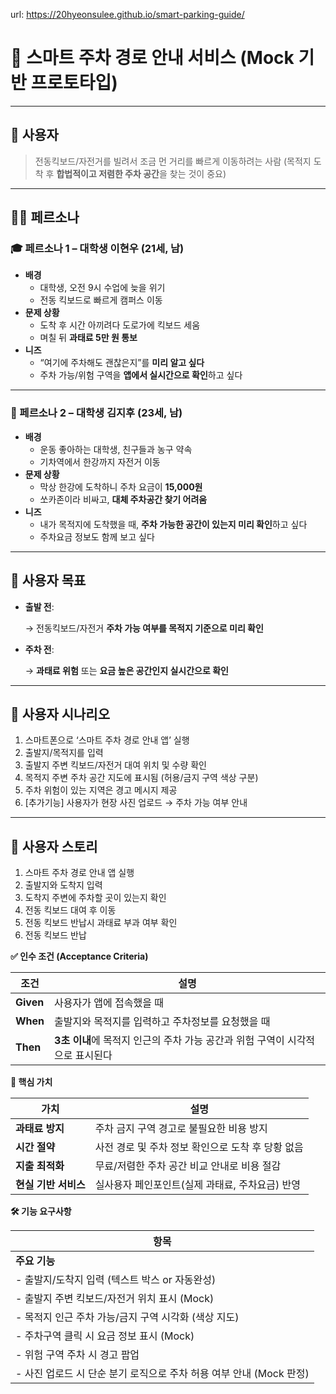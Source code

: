 url: https://20hyeonsulee.github.io/smart-parking-guide/

# **📌 스마트 주차 경로 안내 서비스 (Mock 기반 프로토타입)**

---

## **👤 사용자**

> 전동킥보드/자전거를 빌려서 조금 먼 거리를 빠르게 이동하려는 사람
(목적지 도착 후 **합법적이고 저렴한 주차 공간**을 찾는 것이 중요)
> 

---

## **🧍‍♂️ 페르소나**

### **🎓 페르소나 1 – 대학생 이현우 (21세, 남)**

- **배경**
    - 대학생, 오전 9시 수업에 늦을 위기
    - 전동 킥보드로 빠르게 캠퍼스 이동
- **문제 상황**
    - 도착 후 시간 아끼려다 도로가에 킥보드 세움
    - 며칠 뒤 **과태료 5만 원 통보**
- **니즈**
    - “여기에 주차해도 괜찮은지”를 **미리 알고 싶다**
    - 주차 가능/위험 구역을 **앱에서 실시간으로 확인**하고 싶다

---

### **🏀 페르소나 2 – 대학생 김지후 (23세, 남)**

- **배경**
    - 운동 좋아하는 대학생, 친구들과 농구 약속
    - 기차역에서 한강까지 자전거 이동
- **문제 상황**
    - 막상 한강에 도착하니 주차 요금이 **15,000원**
    - 쏘카존이라 비싸고, **대체 주차공간 찾기 어려움**
- **니즈**
    - 내가 목적지에 도착했을 때, **주차 가능한 공간이 있는지 미리 확인**하고 싶다
    - 주차요금 정보도 함께 보고 싶다

---

## **🎯 사용자 목표**

- **출발 전**:
    
    → 전동킥보드/자전거 **주차 가능 여부를 목적지 기준으로 미리 확인**
    
- **주차 전**:
    
    → **과태료 위험** 또는 **요금 높은 공간인지 실시간으로 확인**
    

---

## **📘 사용자 시나리오**

1. 스마트폰으로 ‘스마트 주차 경로 안내 앱’ 실행
2. 출발지/목적지를 입력
3. 출발지 주변 킥보드/자전거 대여 위치 및 수량 확인
4. 목적지 주변 주차 공간 지도에 표시됨 (허용/금지 구역 색상 구분)
5. 주차 위험이 있는 지역은 경고 메시지 제공
6. [추가기능] 사용자가 현장 사진 업로드 → 주차 가능 여부 안내

---

## **💬 사용자 스토리**

1. 스마트 주차 경로 안내 앱 실행
2. 출발지와 도착지 입력
3. 도착지 주변에 주차할 곳이 있는지 확인
4. 전동 킥보드 대여 후 이동
5. 전동 킥보드 반납시 과태료 부과 여부 확인
6. 전동 킥보드 반납

**✅ 인수 조건 (Acceptance Criteria)**

| **조건** | **설명** |
| --- | --- |
| **Given** | 사용자가 앱에 접속했을 때 |
| **When** | 출발지와 목적지를 입력하고 주차정보를 요청했을 때 |
| **Then** | **3초 이내**에 목적지 인근의 주차 가능 공간과 위험 구역이 시각적으로 표시된다 |

**🔧 핵심 가치**

| **가치** | **설명** |
| --- | --- |
| **과태료 방지** | 주차 금지 구역 경고로 불필요한 비용 방지 |
| **시간 절약** | 사전 경로 및 주차 정보 확인으로 도착 후 당황 없음 |
| **지출 최적화** | 무료/저렴한 주차 공간 비교 안내로 비용 절감 |
| **현실 기반 서비스** | 실사용자 페인포인트(실제 과태료, 주차요금) 반영 |

**🛠️ 기능 요구사항**

| **항목** |
| --- |
| **주요 기능** |
| - 출발지/도착지 입력 (텍스트 박스 or 자동완성) |
| - 출발지 주변 킥보드/자전거 위치 표시 (Mock) |
| - 목적지 인근 주차 가능/금지 구역 시각화 (색상 지도) |
| - 주차구역 클릭 시 요금 정보 표시 (Mock) |
| - 위험 구역 주차 시 경고 팝업 |
| - 사진 업로드 시 단순 분기 로직으로 주차 허용 여부 안내 (Mock 판정) |